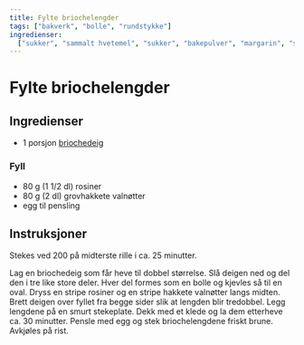 ```yaml
---
title: Fylte briochelengder
tags: ["bakverk", "bolle", "rundstykke"]
ingredienser:
  ["sukker", "sammalt hvetemel", "sukker", "bakepulver", "margarin", "sur melk"]
---
```


# Fylte briochelengder

## Ingredienser

- 1 porsjon [briochedeig](./briocher)

### Fyll

- 80 g (1 1/2 dl) rosiner
- 80 g (2 dl) grovhakkete valnøtter
- egg til pensling

## Instruksjoner

Stekes ved 200 på midterste rille i ca. 25 minutter.

Lag en briochedeig som får heve til dobbel størrelse. Slå deigen ned og del den i tre like store deler. Hver del formes som en bolle og kjevles så til en oval. Dryss en stripe rosiner og en stripe hakkete valnøtter langs midten. Brett deigen over fyllet fra begge sider slik at lengden blir tredobbel. Legg lengdene på en smurt stekeplate. Dekk med et klede og la dem etterheve ca. 30 minutter. Pensle med egg og stek briochelengdene friskt brune. Avkjøles på rist.
